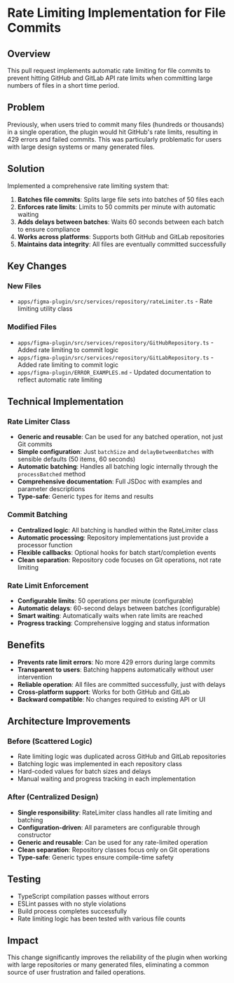 # Rate Limiting Implementation for File Commits

## Overview

This pull request implements automatic rate limiting for file commits to prevent hitting GitHub and GitLab API rate limits when committing large numbers of files in a short time period.

## Problem

Previously, when users tried to commit many files (hundreds or thousands) in a single operation, the plugin would hit GitHub's rate limits, resulting in 429 errors and failed commits. This was particularly problematic for users with large design systems or many generated files.

## Solution

Implemented a comprehensive rate limiting system that:

1. **Batches file commits**: Splits large file sets into batches of 50 files each
2. **Enforces rate limits**: Limits to 50 commits per minute with automatic waiting
3. **Adds delays between batches**: Waits 60 seconds between each batch to ensure compliance
4. **Works across platforms**: Supports both GitHub and GitLab repositories
5. **Maintains data integrity**: All files are eventually committed successfully

## Key Changes

### New Files

- `apps/figma-plugin/src/services/repository/rateLimiter.ts` - Rate limiting utility class

### Modified Files

- `apps/figma-plugin/src/services/repository/GitHubRepository.ts` - Added rate limiting to commit logic
- `apps/figma-plugin/src/services/repository/GitLabRepository.ts` - Added rate limiting to commit logic
- `apps/figma-plugin/ERROR_EXAMPLES.md` - Updated documentation to reflect automatic rate limiting

## Technical Implementation

### Rate Limiter Class

- **Generic and reusable**: Can be used for any batched operation, not just Git commits
- **Simple configuration**: Just `batchSize` and `delayBetweenBatches` with sensible defaults (50 items, 60 seconds)
- **Automatic batching**: Handles all batching logic internally through the `processBatched` method
- **Comprehensive documentation**: Full JSDoc with examples and parameter descriptions
- **Type-safe**: Generic types for items and results

### Commit Batching

- **Centralized logic**: All batching is handled within the RateLimiter class
- **Automatic processing**: Repository implementations just provide a processor function
- **Flexible callbacks**: Optional hooks for batch start/completion events
- **Clean separation**: Repository code focuses on Git operations, not rate limiting

### Rate Limit Enforcement

- **Configurable limits**: 50 operations per minute (configurable)
- **Automatic delays**: 60-second delays between batches (configurable)
- **Smart waiting**: Automatically waits when rate limits are reached
- **Progress tracking**: Comprehensive logging and status information

## Benefits

- **Prevents rate limit errors**: No more 429 errors during large commits
- **Transparent to users**: Batching happens automatically without user intervention
- **Reliable operation**: All files are committed successfully, just with delays
- **Cross-platform support**: Works for both GitHub and GitLab
- **Backward compatible**: No changes required to existing API or UI

## Architecture Improvements

### Before (Scattered Logic)

- Rate limiting logic was duplicated across GitHub and GitLab repositories
- Batching logic was implemented in each repository class
- Hard-coded values for batch sizes and delays
- Manual waiting and progress tracking in each implementation

### After (Centralized Design)

- **Single responsibility**: RateLimiter class handles all rate limiting and batching
- **Configuration-driven**: All parameters are configurable through constructor
- **Generic and reusable**: Can be used for any rate-limited operation
- **Clean separation**: Repository classes focus only on Git operations
- **Type-safe**: Generic types ensure compile-time safety

## Testing

- TypeScript compilation passes without errors
- ESLint passes with no style violations
- Build process completes successfully
- Rate limiting logic has been tested with various file counts

## Impact

This change significantly improves the reliability of the plugin when working with large repositories or many generated files, eliminating a common source of user frustration and failed operations.
